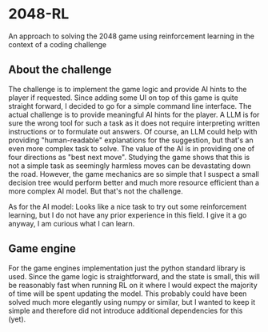 # 2048-RL
An approach to solving the 2048 game using reinforcement learning in the context of a coding challenge

About the challenge
---

The challenge is to implement the game logic and provide AI hints to the player if requested. Since adding some UI
on top of this game is quite straight forward, I decided to go for a simple command line interface. The actual challenge
is to provide meaningful AI hints for the player. A LLM is for sure the wrong tool for such a task as it does not 
require interpreting written instructions or to formulate out answers. Of course, an LLM could help with providing 
"human-readable" explanations for the suggestion, but that's an even more complex task to solve. The value of the AI is 
in providing one of four directions as "best next move". Studying the game shows that this is not a simple task as 
seemingly harmless moves can be devastating down the road. However, the game mechanics are so simple that I suspect a 
small decision tree would perform better and much more resource efficient than a more complex AI model. But that's not 
the challenge.

As for the AI model: Looks like a nice task to try out some reinforcement learning, but I do not have any prior 
experience in this field. I give it a go anyway, I am curious what I can learn.


Game engine
---

For the game engines implementation just the python standard library is used. Since the game logic is straightforward, 
and the state is small, this will be reasonably fast when running RL on it where I would expect the majority of time 
will be spent updating the model. This probably could have been solved much more elegantly using numpy or similar, but 
I wanted to keep it simple and therefore did not introduce additional dependencies for this (yet).

